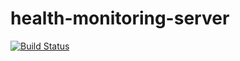 # health-monitoring-server

[![Build Status](http://91.121.204.160:8080/blue/organizations/jenkins/bhou%2Fhealth-monitoring-server/activity)](http://91.121.204.160:8080/job/bhou/health-monitoring-server/master)
